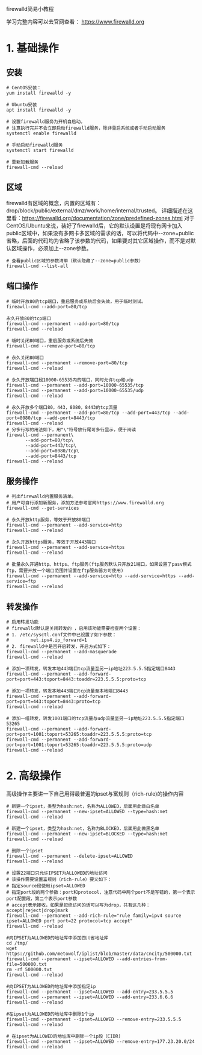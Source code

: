 firewalld简易小教程

学习完整内容可以去官网查看：
https://www.firewalld.org

# 1. 基础操作
## 安装
```
# CentOS安装：
yum install firewalld -y
```
```
# Ubuntu安装
apt install firewalld -y
```
```
# 设置firewalld服务为开机自启动。
# 注意执行完并不会立即启动firewalld服务，除非重启系统或者手动启动服务
systemctl enable firewalld
```
```
# 手动启动firewalld服务
systemctl start firewalld
```
```
# 重新加载服务
firewall-cmd --reload
```
## 区域
firewalld有区域的概念，内置的区域有：drop/block/public/external/dmz/work/home/internal/trusted。
详细描述在这里看：https://firewalld.org/documentation/zone/predefined-zones.html
对于CentOS/Ubuntu来说，装好了firewalld后，它的默认设置是将现有网卡加入public区域中，如果没有多网卡多区域的需求的话，可以将代码中--zone=public省略，后面的代码均为省略了该参数的代码，如果要对其它区域操作，而不是对默认区域操作，必须加上--zone参数。
```
# 查看public区域的参数清单（默认隐藏了--zone=public参数）
firewall-cmd --list-all
```
## 端口操作
```
# 临时开放80的tcp端口，重启服务或系统后会失效，用于临时测试。
fireawll-cmd --add-port=80/tcp
```
```
永久开放80的tcp端口
firewall-cmd --permanent --add-port=80/tcp
firewall-cmd --reload
```
```
# 临时关闭80端口，重启服务或系统后失效
firewall-cmd --remove-port=80/tcp
```
```
# 永久关闭80端口
firewall-cmd --permanent --remove-port=80/tcp
firewall-cmd --reload
```
```
# 永久开放端口段10000-65535内的端口，同时允许tcp和udp
firewall-cmd --permanent --add-port=10000-65535/tcp
firewall-cmd --permanent --add-port=10000-65535/udp
firewall-cmd --reload
```
```
# 永久开放多个端口80，443，8080，8443的tcp流量
firewall-cmd --permanent --add-port=80/tcp --add-port=443/tcp --add-port=8080/tcp --add-port=8443/tcp
firewall-cmd --reload
# 分多行写的用法如下，用"\"符号放行尾可多行显示，便于阅读
firewall-cmd --permanent\
       --add-port=80/tcp\
       --add-port=443/tcp\
       --add-port=8080/tcp\
       --add-port=8443/tcp
firewall-cmd --reload
```

## 服务操作
```
# 列出firewalld内置服务清单。
# 用户可自行添加新服务，添加方法参考官网https://www.firewalld.org
firewall-cmd --get-services
```
```
# 永久开放http服务，等效于开放80端口
firewall-cmd --permanent --add-service=http
firewall-cmd --reload
```
```
# 永久开放https服务，等效于开放443端口
firewall-cmd --permanent --add-service=https
firewall-cmd --reload
```
```
# 批量永久开通http、https、ftp服务(ftp服务默认只开放21端口，如果设置了pasv模式ftp，需要开放一个端口范围并设置在ftp服务器方可使用)
firewall-cmd --permanent --add-service=http --add-service=https --add-service=ftp
firewall-cmd --reload
```
## 转发操作
```
# 启用转发功能
# firewalld默认是关闭转发的 ，启用该功能需要检查两个设置：
# 1. /etc/sysctl.conf文件中已设置了如下参数：
#        net.ipv4.ip_forward=1
# 2. firewalld中是否开启转发，开启方式如下：
firewall-cmd --permanent --add-masquerade
firewall-cmd --reload
```
```
# 添加一项转发，转发本地443端口tcp流量至另一ip地址223.5.5.5指定端口8443
firewall-cmd --permanent --add-forward-port=port=443:toport=8443:toaddr=223.5.5.5:proto=tcp

```
```
# 添加一项转发，转发本地443端口tcp流量至本地端口8443
firewall-cmd --permanent --add-forward-port=port=443:toport=8443:proto=tcp
firewall-cmd --reload
```
```
# 添加一组转发，转发1001端口的tcp流量与udp流量至另一ip地址223.5.5.5指定端口53265
firewall-cmd --permanent --add-forward-port=port=1001:toport=53265:toaddr=223.5.5.5:proto=tcp
firewall-cmd --permanent --add-forward-port=port=1001:toport=53265:toaddr=223.5.5.5:proto=udp
firewall-cmd --reload

```
# 2. 高级操作
高级操作主要讲一下自己用得最普遍的ipset与富规则（rich-rule)的操作内容
```
# 新建一个ipset，类型为hash:net，名称为ALLOWED，后面用此做白名单
firewall-cmd --permanent --new-ipset=ALLOWED --type=hash:net
firewall-cmd --reload

# 新建一个ipset，类型为hash:net，名称为BLOCKED，后面用此做黑名单
firewall-cmd --permanent --new-ipset=BLOCKED --type=hash:net
firewall-cmd --reload
```
```
# 删除一个ipset
firewall-cmd --permanent --delete-ipset=ALLOWED
firewall-cmd --reload
```
```
# 设置22端口只允许IPSET为ALLOWED的地址访问
# 该操作需要设置富规则（rich-rule）要义如下：
# 指定source段使用ipset=ALLOWED
# 指定port段的两个参数：port和protocol，注意代码中两个port不是写错的，第一个表示port配置段，第二个表示port参数
# accept表示接收，如果是拒绝访问的话可以写为drop，共有这几种：accept|reject|drop|mark
firewall-cmd --permanent --add-rich-rule="rule family=ipv4 source ipset=ALLOWED port port=22 protocol=tcp accept"
firewall-cmd --reload
```
```
#向IPSET为ALLOWED的地址库中添加四川省地址库
cd /tmp/
wget https://github.com/metowolf/iplist/blob/master/data/cncity/500000.txt
firewall-cmd --permanent --ipset=ALLOWED --add-entries-from-file=500000.txt
rm -rf 500000.txt
firewall-cmd --reload
```
```
#向IPSET为ALLOWED的地址库中添加指定ip
firewall-cmd --permanent --ipset=ALLOWED --add-entry=233.5.5.5
firewall-cmd --permanent --ipset=ALLOWED --add-entry=233.6.6.6
firewall-cmd --reload
```
```
#在ipset为ALLOWED的地址库中删除1个ip
firewall-cmd --permanent --ipset=ALLOWED --remove-entry=233.5.5.5
firewall-cmd --reload
```
```
# 在ipset为ALLOWED的地址库中删除一个ip段（CIDR)
firewall-cmd --permanent --ipset=ALLOWED --remove-entry=177.23.20.0/24
firewall-cmd --reload
```
